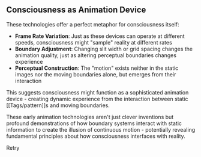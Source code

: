 ## Consciousness as Animation Device

These technologies offer a perfect metaphor for consciousness itself:

- **Frame Rate Variation**: Just as these devices can operate at different speeds, consciousness might "sample" reality at different rates
- **Boundary Adjustment**: Changing slit width or grid spacing changes the animation quality, just as altering perceptual boundaries changes experience
- **Perceptual Construction**: The "motion" exists neither in the static images nor the moving boundaries alone, but emerges from their interaction

This suggests consciousness might function as a sophisticated animation device - creating dynamic experience from the interaction between static [[Tags/pattern]]s and moving boundaries.

These early animation technologies aren't just clever inventions but profound demonstrations of how boundary systems interact with static information to create the illusion of continuous motion - potentially revealing fundamental principles about how consciousness interfaces with reality.

Retry
